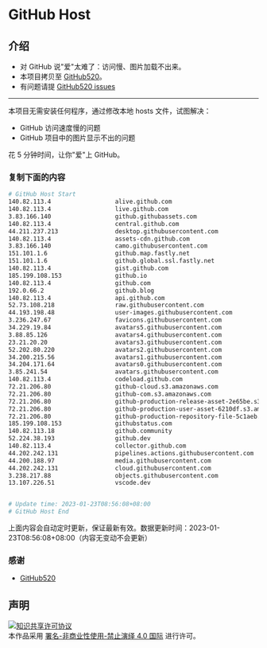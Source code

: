 # GitHub Host
## 介绍
- 对 GitHub 说"爱"太难了：访问慢、图片加载不出来。
- 本项目拷贝至 [GitHub520](https://github.com/521xueweihan/GitHub520)。
- 有问题请提 [GitHub520 issues](https://github.com/521xueweihan/GitHub520/issues/new)

---

本项目无需安装任何程序，通过修改本地 hosts 文件，试图解决：
- GitHub 访问速度慢的问题
- GitHub 项目中的图片显示不出的问题

花 5 分钟时间，让你"爱"上 GitHub。

### 复制下面的内容
```bash
# GitHub Host Start
140.82.113.4                  alive.github.com
140.82.113.4                  live.github.com
3.83.166.140                  github.githubassets.com
140.82.113.4                  central.github.com
44.211.237.213                desktop.githubusercontent.com
140.82.113.4                  assets-cdn.github.com
3.83.166.140                  camo.githubusercontent.com
151.101.1.6                   github.map.fastly.net
151.101.1.6                   github.global.ssl.fastly.net
140.82.113.4                  gist.github.com
185.199.108.153               github.io
140.82.113.4                  github.com
192.0.66.2                    github.blog
140.82.113.4                  api.github.com
52.73.108.218                 raw.githubusercontent.com
44.193.198.48                 user-images.githubusercontent.com
3.236.247.67                  favicons.githubusercontent.com
34.229.19.84                  avatars5.githubusercontent.com
3.88.85.126                   avatars4.githubusercontent.com
23.21.20.20                   avatars3.githubusercontent.com
52.202.80.220                 avatars2.githubusercontent.com
34.200.215.56                 avatars1.githubusercontent.com
34.204.171.64                 avatars0.githubusercontent.com
3.85.241.54                   avatars.githubusercontent.com
140.82.113.4                  codeload.github.com
72.21.206.80                  github-cloud.s3.amazonaws.com
72.21.206.80                  github-com.s3.amazonaws.com
72.21.206.80                  github-production-release-asset-2e65be.s3.amazonaws.com
72.21.206.80                  github-production-user-asset-6210df.s3.amazonaws.com
72.21.206.80                  github-production-repository-file-5c1aeb.s3.amazonaws.com
185.199.108.153               githubstatus.com
140.82.113.18                 github.community
52.224.38.193                 github.dev
140.82.113.4                  collector.github.com
44.202.242.131                pipelines.actions.githubusercontent.com
44.200.188.97                 media.githubusercontent.com
44.202.242.131                cloud.githubusercontent.com
3.238.217.88                  objects.githubusercontent.com
13.107.226.51                 vscode.dev


# Update time: 2023-01-23T08:56:08+08:00
# GitHub Host End

```
上面内容会自动定时更新，保证最新有效。数据更新时间：2023-01-23T08:56:08+08:00（内容无变动不会更新）

### 感谢

- [GitHub520](https://github.com/521xueweihan/GitHub520)

## 声明
<a rel="license" href="https://creativecommons.org/licenses/by-nc-nd/4.0/deed.zh"><img alt="知识共享许可协议" style="border-width: 0" src="https://licensebuttons.net/l/by-nc-nd/4.0/88x31.png"></a><br>本作品采用 <a rel="license" href="https://creativecommons.org/licenses/by-nc-nd/4.0/deed.zh">署名-非商业性使用-禁止演绎 4.0 国际</a> 进行许可。